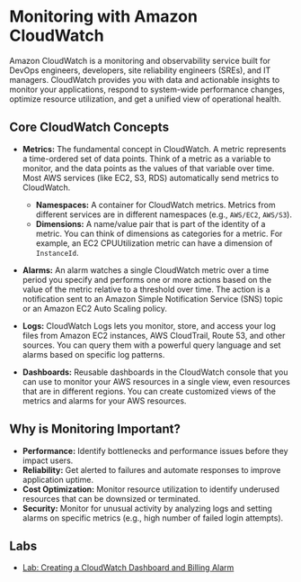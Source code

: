 # Monitoring with Amazon CloudWatch

Amazon CloudWatch is a monitoring and observability service built for DevOps engineers, developers, site reliability engineers (SREs), and IT managers. CloudWatch provides you with data and actionable insights to monitor your applications, respond to system-wide performance changes, optimize resource utilization, and get a unified view of operational health.

## Core CloudWatch Concepts

*   **Metrics:** The fundamental concept in CloudWatch. A metric represents a time-ordered set of data points. Think of a metric as a variable to monitor, and the data points as the values of that variable over time. Most AWS services (like EC2, S3, RDS) automatically send metrics to CloudWatch.
    *   **Namespaces:** A container for CloudWatch metrics. Metrics from different services are in different namespaces (e.g., `AWS/EC2`, `AWS/S3`).
    *   **Dimensions:** A name/value pair that is part of the identity of a metric. You can think of dimensions as categories for a metric. For example, an EC2 CPUUtilization metric can have a dimension of `InstanceId`.

*   **Alarms:** An alarm watches a single CloudWatch metric over a time period you specify and performs one or more actions based on the value of the metric relative to a threshold over time. The action is a notification sent to an Amazon Simple Notification Service (SNS) topic or an Amazon EC2 Auto Scaling policy.

*   **Logs:** CloudWatch Logs lets you monitor, store, and access your log files from Amazon EC2 instances, AWS CloudTrail, Route 53, and other sources. You can query them with a powerful query language and set alarms based on specific log patterns.

*   **Dashboards:** Reusable dashboards in the CloudWatch console that you can use to monitor your AWS resources in a single view, even resources that are in different regions. You can create customized views of the metrics and alarms for your AWS resources.

## Why is Monitoring Important?

*   **Performance:** Identify bottlenecks and performance issues before they impact users.
*   **Reliability:** Get alerted to failures and automate responses to improve application uptime.
*   **Cost Optimization:** Monitor resource utilization to identify underused resources that can be downsized or terminated.
*   **Security:** Monitor for unusual activity by analyzing logs and setting alarms on specific metrics (e.g., high number of failed login attempts).

## Labs

*   [Lab: Creating a CloudWatch Dashboard and Billing Alarm](./lab-dashboard-and-billing-alarm.md)
